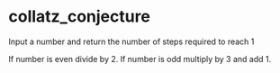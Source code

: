 # collatz_conjecture
Input a number and return the number of steps required to reach 1

If number is even divide by 2. If number is odd multiply by 3 and add 1.
